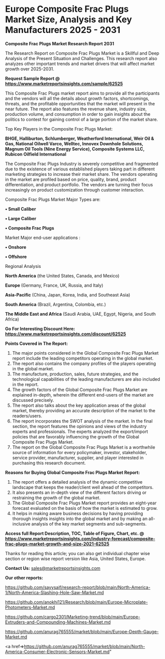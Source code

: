 # Europe Composite Frac Plugs Market Size, Analysis and Key Manufacturers 2025 - 2031

<strong>Composite Frac Plugs Market Research Report 2031</strong>

The Research Report on Composite Frac Plugs Market is a Skillful and Deep Analysis of the Present Situation and Challenges. This research report also analyzes other important trends and market drivers that will affect market growth over 2025-2031.

<strong>Request Sample Report @ <a href=https://www.marketreportsinsights.com/sample/62525>https://www.marketreportsinsights.com/sample/62525</a></strong>

This Composite Frac Plugs market report aims to provide all the participants and the vendors will all the details about growth factors, shortcomings, threats, and the profitable opportunities that the market will present in the near future. The report also features the revenue share, industry size, production volume, and consumption in order to gain insights about the politics to contest for gaining control of a large portion of the market share.

Top Key Players in the Composite Frac Plugs Market:

<strong>BHGE, Halliburton, Schlumberger, Weatherford International, Weir Oil & Gas, National Oilwell Varco, Welltec, Innovex Downhole Solutions, Magnum Oil Tools (Nine Energy Service), Composite Systems LLC, Rubicon Oilfield International</strong>

The Composite Frac Plugs Industry is severely competitive and fragmented due to the existence of various established players taking part in different marketing strategies to increase their market share. The vendors operating in the market are profiled based on price, quality, brand, product differentiation, and product portfolio. The vendors are turning their focus increasingly on product customization through customer interaction.

Composite Frac Plugs Market Major Types are:

<strong>• Small Caliber

• Large Caliber

• Composite Frac Plugs</strong>

Market Major end-user applications :

<strong>• Onshore

• Offshore</strong>

Regional Analysis

</u><strong><b>North America</b></strong> (the United States, Canada, and Mexico)

<strong><b>Europe </b></strong>(Germany, France, UK, Russia, and Italy)

<strong><b>Asia-Pacific</b></strong> (China, Japan, Korea, India, and Southeast Asia)

<strong><b>South America</b></strong> (Brazil, Argentina, Colombia, etc.)

<strong><b>The Middle East and Africa</b></strong> (Saudi Arabia, UAE, Egypt, Nigeria, and South Africa)

<strong>Go For Interesting Discount Here: <a href=https://www.marketreportsinsights.com/discount/62525>https://www.marketreportsinsights.com/discount/62525</a></strong>

<strong>Points Covered in The Report:</strong>
<ol>
  <li>The major points considered in the Global Composite Frac Plugs Market report include the leading competitors operating in the global market.</li>
  <li>The report also contains the company profiles of the players operating in the global market.</li>
  <li>The manufacture, production, sales, future strategies, and the technological capabilities of the leading manufacturers are also included in the report.</li>
  <li>The growth factors of the Global Composite Frac Plugs Market are explained in-depth, wherein the different end-users of the market are discussed precisely.</li>
  <li>The report also talks about the key application areas of the global market, thereby providing an accurate description of the market to the readers/users.</li>
  <li>The report incorporates the SWOT analysis of the market. In the final section, the report features the opinions and views of the industry experts and professionals. The experts analyzed the export/import policies that are favorably influencing the growth of the Global Composite Frac Plugs Market.</li>
  <li>The report on the Global Composite Frac Plugs Market is a worthwhile source of information for every policymaker, investor, stakeholder, service provider, manufacturer, supplier, and player interested in purchasing this research document.</li>
</ol>
<strong>Reasons for Buying Global Composite Frac Plugs Market Report:</strong>

<ol>
  <li>The report offers a detailed analysis of the dynamic competitive landscape that keeps the reader/client well ahead of the competitors.</li>
  <li>It also presents an in-depth view of the different factors driving or restraining the growth of the global market.</li>
  <li>The Global Composite Frac Plugs Market report provides an eight-year forecast evaluated on the basis of how the market is estimated to grow.</li>
  <li>It helps in making aware business decisions by having providing thorough insights insights into the global market and by making an all-inclusive analysis of the key market segments and sub-segments.</li>
</ol>
<strong>Access full Report Description, TOC, Table of Figure, Chart, etc. @ <a href=https://www.marketreportsinsights.com/industry-forecast/composite-frac-plugs-market-growth-and-size-2021-62525>https://www.marketreportsinsights.com/industry-forecast/composite-frac-plugs-market-growth-and-size-2021-62525</a></strong>


Thanks for reading this article; you can also get individual chapter wise section or region wise report version like Asia, United States, Europe.

<strong>Contact Us:</strong>
sales@marketreportsinsights.com

<strong>Our other reports:</strong>

<a href=https://github.com/sayysaif/research-report/blob/main/North-America-1/North-America-Slashing-Hole-Saw-Market.md>https://github.com/sayysaif/research-report/blob/main/North-America-1/North-America-Slashing-Hole-Saw-Market.md</a>

<a href=https://github.com/anokhi121/Research/blob/main/Europe-Microplate-Photometers-Market.md>https://github.com/anokhi121/Research/blob/main/Europe-Microplate-Photometers-Market.md</a>

<a href=https://github.com/cargo2301/Marketing-trend/blob/main/Europe-Extruders-and-Compounding-Machines-Market.md>https://github.com/cargo2301/Marketing-trend/blob/main/Europe-Extruders-and-Compounding-Machines-Market.md</a>

<a href=https://github.com/anurag765555/market/blob/main/Europe-Depth-Gauge-Market.md>https://github.com/anurag765555/market/blob/main/Europe-Depth-Gauge-Market.md</a>

<a href=>https://github.com/anurag765555/market/blob/main/North-America-Consumer-Electronic-Sensors-Market.md</a>"
